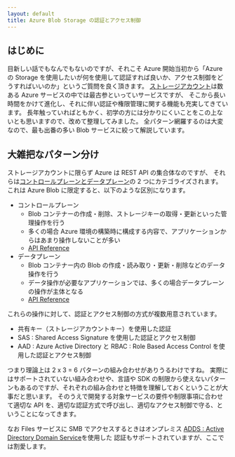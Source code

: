 ```yaml
---
layout: default
title: Azure Blob Storage の認証とアクセス制御
---
```


## はじめに

目新しい話でもなんでもないのですが、それこそ Azure 開始当初から「Azure の Storage を使用したいが何を使用して認証すれば良いか、アクセス制御をどうすればいいのか」というご質問を良く頂きます。
[ストレージアカウント](https://docs.microsoft.com/ja-jp/azure/storage/common/storage-account-overview)は数ある Azure サービスの中では最古参といっていサービスですが、
そこから長い時間をかけて進化し、それに伴い認証や権限管理に関する機能も充実してきています。
長年触っていればともかく、初学の方には分かりにくいことをこの上ないとも思いますので、改めて整理してみました。
全パターン網羅するのは大変なので、最も出番の多い Blob サービスに絞って解説しています。

## 大雑把なパターン分け

ストレージアカウントに限らず Azure は REST API の集合体なのですが、
それらは[コントロールプレーンとデータプレーン](https://docs.microsoft.com/ja-jp/azure/azure-resource-manager/management/control-plane-and-data-plane)の 2 つにカテゴライズされます。
これは Azure Blob に限定すると、以下のような区別になります。

- コントロールプレーン
	- Blob コンテナーの作成・削除、ストレージキーの取得・更新といった管理操作を行う
	- 多くの場合 Azure 環境の構築時に構成する内容で、アプリケーションからはあまり操作しないことが多い
	- [API Reference](https://docs.microsoft.com/en-us/rest/api/storagerp/)
- データプレーン
	- Blob コンテナー内の Blob の作成・読み取り・更新・削除などのデータ操作を行う
	- データ操作が必要なアプリケーションでは、多くの場合データプレーンの操作が主体となる
	- [API Reference](https://docs.microsoft.com/ja-jp/rest/api/storageservices/blob-service-rest-api)

これらの操作に対して、認証とアクセス制御の方式が複数用意されています。

- 共有キー（ストレージアカウントキー）を使用した認証
- SAS : Shared Access Signature を使用した認証とアクセス制御
- AAD : Azure Active Directory と RBAC : Role Based Access Control を使用した認証とアクセス制御

つまり理論上は 2 x 3 = 6 パターンの組み合わせがありうるわけですね。
実際にはサポートされていない組み合わせや、言語や SDK の制限から使えないパターンもあるのですが、それぞれの組み合わせと特徴を理解しておくということが大事だと思います。
そのうえで開発する対象サービスの要件や制限事項に合わせて適切な API を、適切な認証方式で呼び出し、適切なアクセス制御で守る、ということになってきます。

なお Files サービスに SMB でアクセスするときはオンプレミス [ADDS : Active Directory Domain Service](https://docs.microsoft.com/ja-jp/azure/storage/files/storage-files-active-directory-overview)を使用した
認証もサポートされていますが、ここでは割愛します。